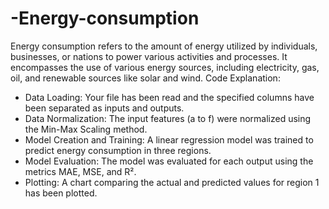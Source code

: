 # -Energy-consumption
Energy consumption refers to the amount of energy utilized by individuals, businesses, or nations to power various activities and processes. It encompasses the use of various energy sources, including electricity, gas, oil, and renewable sources like solar and wind.
Code Explanation:
- Data Loading: Your file has been read and the specified columns have been separated as inputs and outputs.
- Data Normalization: The input features (a to f) were normalized using the Min-Max Scaling method.
- Model Creation and Training: A linear regression model was trained to predict energy consumption in three regions.
- Model Evaluation: The model was evaluated for each output using the metrics MAE, MSE, and R².
- Plotting: A chart comparing the actual and predicted values for region 1 has been plotted.
